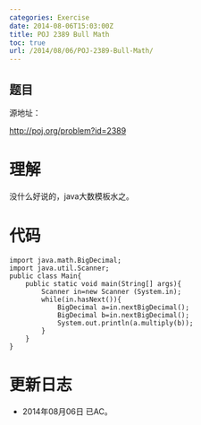 ```yaml
---
categories: Exercise
date: 2014-08-06T15:03:00Z
title: POJ 2389 Bull Math
toc: true
url: /2014/08/06/POJ-2389-Bull-Math/
---
```


## 题目
源地址：

http://poj.org/problem?id=2389

# 理解
没什么好说的，java大数模板水之。

<!--more-->

# 代码

```
import java.math.BigDecimal;
import java.util.Scanner;
public class Main{
	public static void main(String[] args){
		Scanner in=new Scanner (System.in);
		while(in.hasNext()){
			BigDecimal a=in.nextBigDecimal();
			BigDecimal b=in.nextBigDecimal();
			System.out.println(a.multiply(b));
		}
	}
}

```

# 更新日志
- 2014年08月06日 已AC。